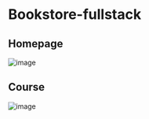 ﻿# Bookstore-fullstack
 ## Homepage

![image](https://github.com/user-attachments/assets/6aa7a97d-99bd-4227-9d24-57265b10373f)

## Course 
![image](https://github.com/user-attachments/assets/78fd9fd7-063d-48ce-81a3-06d17d0cf6d4)







